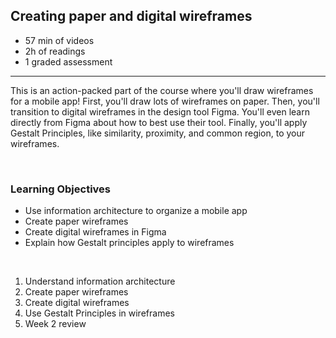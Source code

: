 ## Creating paper and digital wireframes

-   57 min of videos
-   2h of readings
-   1 graded assessment

<hr>

This is an action-packed part of the course where you'll draw wireframes for a mobile app! First, you'll draw lots of wireframes on paper. Then, you'll transition to digital wireframes in the design tool Figma. You'll even learn directly from Figma about how to best use their tool. Finally, you'll apply Gestalt Principles, like similarity, proximity, and common region, to your wireframes.

<br>

### Learning Objectives

-   Use information architecture to organize a mobile app
-   Create paper wireframes
-   Create digital wireframes in Figma
-   Explain how Gestalt principles apply to wireframes

<br>

1. Understand information architecture
2. Create paper wireframes
3. Create digital wireframes
4. Use Gestalt Principles in wireframes
5. Week 2 review
